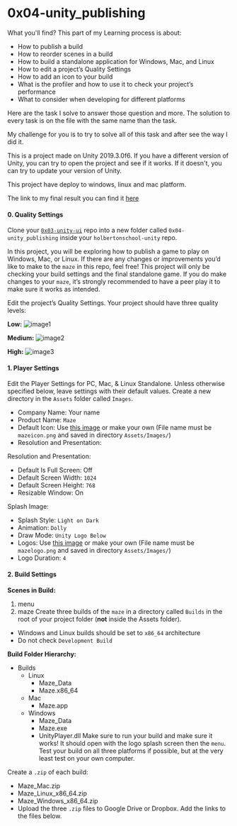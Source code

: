 # 0x04-unity_publishing

What you'll find? This part of my Learning process is about:
- How to publish a build
- How to reorder scenes in a build
- How to build a standalone application for Windows, Mac, and Linux
- How to edit a project’s Quality Settings
- How to add an icon to your build
- What is the profiler and how to use it to check your project’s performance
- What to consider when developing for different platforms

Here are the task I solve to answer those question and more. The solution to every task is on the file with the same name than the task.

My challenge for you is to try to solve all of this task and after see the way I did it.

This is a project made on Unity 2019.3.0f6. If you have a different version of Unity, you can try to open the project and see if it works. If it doesn't, you can try to update your version of Unity.

This project have deploy to windows, linux and mac platform.

The link to my final result you can find it [here](https://drive.google.com/drive/folders/1G1Sr0mySkWDzC7PA6C1w_bkV3ej4zAQ9?usp=share_link)


#### 0. Quality Settings
Clone your [`0x03-unity-ui`](https://github.com/bcondict/holbertonschool-0x03-unity-ui) repo into a new folder called `0x04-unity_publishing` inside your `holbertonschool-unity` repo.

In this project, you will be exploring how to publish a game to play on Windows, Mac, or Linux. If there are any changes or improvements you’d like to make to the `maze` in this repo, feel free! This project will only be checking your build settings and the final standalone game. If you do make changes to your `maze`, it’s strongly recommended to have a peer play it to make sure it works as intended.

Edit the project’s Quality Settings. Your project should have three quality levels:

**Low:**
![image1](Images/0-qualitysettings-low.png)

**Medium:**
![image2](Images/0-qualitysettings-medium.png)

**High:**
![image3](Images/0-qualitysettings-high.png)

#### 1. Player Settings
Edit the Player Settings for PC, Mac, & Linux Standalone. Unless otherwise specified below, leave settings with their default values. Create a new directory in the `Assets` folder called `Images`.

- Company Name: Your name
- Product Name: `Maze`
- Default Icon: Use [this image](https://s3.eu-west-3.amazonaws.com/hbtn.intranet.project.files/holbertonschool-cs-unity/423/mazeicon.png) or make your own (File name must be `mazeicon.png` and saved in directory `Assets/Images/`)
- Resolution and Presentation:

Resolution and Presentation:
- Default Is Full Screen: Off
- Default Screen Width: `1024`
- Default Screen Height: `768`
- Resizable Window: On

Splash Image:
- Splash Style: `Light on Dark`
- Animation: `Dolly`
- Draw Mode: `Unity Logo Below`
- Logos: Use [this image](https://s3.eu-west-3.amazonaws.com/hbtn.intranet.project.files/holbertonschool-cs-unity/423/mazelogo.png) or make your own (File name must be `mazelogo.png` and saved in directory `Assets/Images/`)
- Logo Duration: `4`


#### 2. Build Settings
**Scenes in Build:**
1. menu
2. maze
Create three builds of the `maze` in a directory called `Builds` in the root of your project folder (**not** inside the Assets folder).

- Windows and Linux builds should be set to `x86_64` architecture
- Do not check `Development Build`

**Build Folder Hierarchy:**
- Builds
    - Linux
        - Maze_Data
        - Maze.x86_64
    - Mac
        - Maze.app
    - Windows
        - Maze_Data
        - Maze.exe
        - UnityPlayer.dll
Make sure to run your build and make sure it works! It should open with the logo splash screen then the `menu`. Test your build on all three platforms if possible, but at the very least test on your own computer.

Create a `.zip` of each build:

- Maze_Mac.zip
- Maze_Linux_x86_64.zip
- Maze_Windows_x86_64.zip
- Upload the three `.zip` files to Google Drive or Dropbox. Add the links to the files below.
